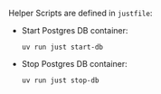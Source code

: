 
Helper Scripts are defined in `justfile`:

- Start Postgres DB container:
    ```shell
    uv run just start-db
    ```

- Stop Postgres DB container:
    ```shell
    uv run just stop-db
    ```
  
